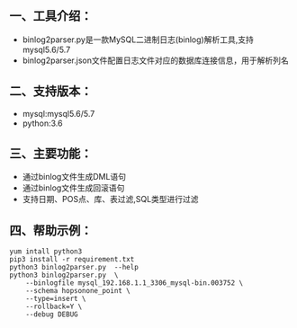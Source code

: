 ## 一、工具介绍：

- binlog2parser.py是一款MySQL二进制日志(binlog)解析工具,支持mysql5.6/5.7
- binlog2parser.json文件配置日志文件对应的数据库连接信息，用于解析列名

## 二、支持版本：

- mysql:mysql5.6/5.7
- python:3.6
   
## 三、主要功能：

- 通过binlog文件生成DML语句
- 通过binlog文件生成回滚语句
- 支持日期、POS点、库、表过滤,SQL类型进行过滤

## 四、帮助示例：

    yum intall python3
    pip3 install -r requirement.txt
    python3 binlog2parser.py  --help    
    python3 binlog2parser.py  \
        --binlogfile mysql_192.168.1.1_3306_mysql-bin.003752 \
        --schema hopsonone_point \
        --type=insert \
        --rollback=Y \
        --debug DEBUG
